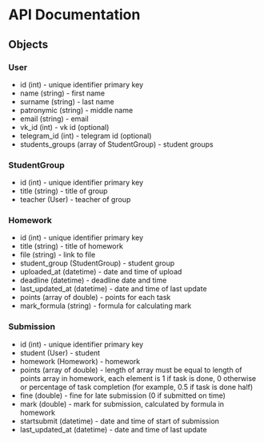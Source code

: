 # API Documentation

## Objects

### User
- id (int) - unique identifier primary key
- name (string) - first name
- surname (string)  - last name
- patronymic (string) - middle name
- email (string) - email
- vk_id (int) - vk id (optional)
- telegram_id (int) - telegram id (optional)
- students_groups (array of StudentGroup) - student groups

### StudentGroup
- id (int) - unique identifier primary key
- title (string) - title of group
- teacher (User) - teacher of group

### Homework
- id (int) - unique identifier primary key
- title (string) - title of homework
- file (string) - link to file
- student_group (StudentGroup) - student group
- uploaded_at (datetime) - date and time of upload
- deadline (datetime) - deadline date and time
- last_updated_at (datetime) - date and time of last update
- points (array of double) - points for each task
- mark_formula (string) - formula for calculating mark

### Submission
- id (int) - unique identifier primary key
- student (User) - student
- homework (Homework) - homework
- points (array of double) - length of array must be equal to length of points array in homework, each element is 1 if task is done, 0 otherwise or percentage of task completion (for example, 0.5 if task is done half)
- fine (double) - fine for late submission (0 if submitted on time)
- mark (double) - mark for submission, calculated by formula in homework
- startsubmit (datetime) - date and time of start of submission
- last_updated_at (datetime) - date and time of last update

